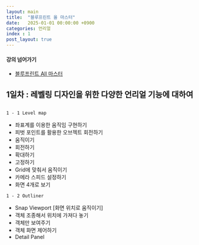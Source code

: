 ```yaml
---
layout: main
title:  "블루프린트 올 마스터"
date:   2025-01-01 00:00:00 +0900
categories: 언리얼
index : 1
post_layout: true
---
```


<h4>강의 넘어가기</h4>
<ul class="actions">
  <li><a href="https://www.udemy.com/course/unreal-engine-5-create-video-game-in-ue5-with-blueprint/" class="button">블루프린트 All 마스터</a></li>
</ul>

## 1일차 : 레벨링 디자인을 위한 다양한 언리얼 기능에 대하여
## 

`1 - 1 Level map`

- 좌표계를 이용한 움직임 구현하기 
- 피벗 포인트를 활용한 오브젝트 회전하기
- 움직이기
- 회전하기
- 확대하기
- 고정하기
- Grid에 맞춰서 움직이기
- 카메라 스피드 설정하기
- 화면 4개로 보기


`1 - 2 Outliner`

- Snap Viewport [화면 위치로 움직이기]
- 객체 조종해서 위치에 가져다 놓기
- 객체만 보여주기
- 객체 화면 제어하기
- Detail Panel


